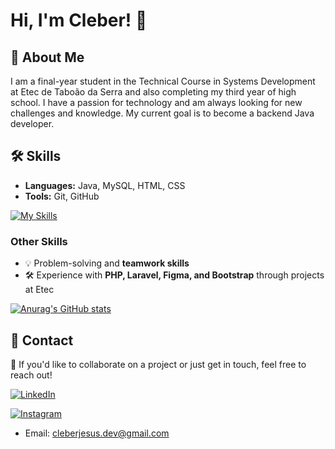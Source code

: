 # Hi, I'm Cleber! 👋

## 🚀 About Me
I am a final-year student in the Technical Course in Systems Development at Etec de Taboão da Serra and also completing my third year of high school. I have a passion for technology and am always looking for new challenges and knowledge. My current goal is to become a backend Java developer.

## 🛠 Skills
- **Languages:** Java, MySQL, HTML, CSS  
- **Tools:** Git, GitHub  

[![My Skills](https://skillicons.dev/icons?i=idea,java,mysql,html,css,git,github&theme=light)](https://skillicons.dev)

### Other Skills
- 💡 Problem-solving and **teamwork skills**  
- 🛠 Experience with **PHP, Laravel, Figma, and Bootstrap** through projects at Etec  

[![Anurag's GitHub stats](https://github-readme-stats.vercel.app/api?username=cleberjesus2)](https://github.com/anuraghazra/github-readme-stats)
## 📧 Contact  
📩 If you'd like to collaborate on a project or just get in touch, feel free to reach out!  


[![LinkedIn](https://img.shields.io/badge/LinkedIn-0A66C2?style=for-the-badge&logo=linkedin&logoColor=white)](https://www.linkedin.com/in/cleber-jesus/)  


[![Instagram](https://img.shields.io/badge/Instagram-E4405F?style=for-the-badge&logo=instagram&logoColor=white)](https://www.instagram.com/clsilvaj/)  

- Email: cleberjesus.dev@gmail.com
